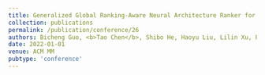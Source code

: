 ```yaml
---
title: Generalized Global Ranking-Aware Neural Architecture Ranker for Efficient Image Classifier Search
collection: publications
permalink: /publication/conference/26
authors: Bicheng Guo, <b>Tao Chen</b>, Shibo He, Haoyu Liu, Lilin Xu, Peng Ye, Jiming Chen
date: 2022-01-01
venue: ACM MM
pubtype: 'conference'
---
```


<!-- paperurl: 'http://academicpages.github.io/files/paper1.pdf'
citation: 'Your Name, You. (2009). &quot;Paper Title Number 1.&quot; <i>Journal 1</i>. 1(1).' -->
<!-- [Download paper here](http://academicpages.github.io/files/paper1.pdf) -->
